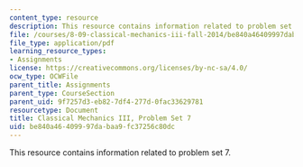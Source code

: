 ```yaml
---
content_type: resource
description: This resource contains information related to problem set 7.
file: /courses/8-09-classical-mechanics-iii-fall-2014/be840a46409997dabaa9fc37256c80dc_MIT8_09F14_pset7.pdf
file_type: application/pdf
learning_resource_types:
- Assignments
license: https://creativecommons.org/licenses/by-nc-sa/4.0/
ocw_type: OCWFile
parent_title: Assignments
parent_type: CourseSection
parent_uid: 9f7257d3-eb82-7df4-277d-0fac33629781
resourcetype: Document
title: Classical Mechanics III, Problem Set 7
uid: be840a46-4099-97da-baa9-fc37256c80dc
---
```

This resource contains information related to problem set 7.